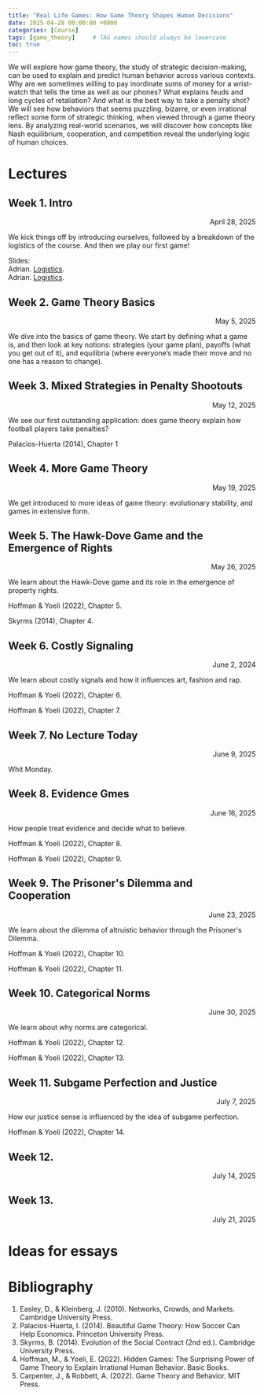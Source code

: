 ```yaml
---
title: "Real Life Games: How Game Theory Shapes Human Decisions"
date: 2025-04-28 00:00:00 +0000
categories: [Course]
tags: [game_theory]     # TAG names should always be lowercase
toc: true
---
```


We will explore how game theory, the study of strategic decision-making, can be used to explain and predict human behavior across various contexts. Why are we sometimes willing to pay inordinate sums of money for a wrist-watch that tells the time as well as our phones? What explains feuds and long cycles of retaliation? And what is the best way to take a penalty shot? We will see how behaviors that seems puzzling, bizarre, or even irrational reflect some form of strategic thinking, when viewed through a game theory lens. By analyzing real-world scenarios, we will discover how concepts like Nash equilibrium, cooperation, and competition reveal the underlying logic of human choices.

# Lectures

## Week 1. Intro
<div style="text-align: right">
    April 28, 2025
</div>

We kick things off by introducing ourselves, 
followed by a breakdown of the logistics of the course. 
And then we play our first game!

Slides:
<br>
<i class="fa-solid fa-file-pdf"></i>
Adrian.
<a href = "/content/teaching/2025-ss-real-life-games/01-01-logistics.pdf">Logistics</a>.
<br>
<i class="fa-solid fa-file-pdf"></i>
Adrian.
<a href = "/content/teaching/2025-ss-real-life-games/01-02-guess-average.pdf">Logistics</a>.




## Week 2. Game Theory Basics
<div style="text-align: right">
    May 5, 2025
</div>

We dive into the basics of game theory. 
We start by defining what a game is, and then look at key notions: 
strategies (your game plan), payoffs (what you get out of it),
and equilibria (where everyone’s made their move and no one has a reason to change). 

<!-- <i class="fas fa-tasks"></i>
Lane (2014), Chapter 3
<br>
<i class="fas fa-tasks"></i>
Szpiro (2010), Chapter 1
<br>
<i class="fas fa-tasks"></i>
Lane (2014), Chapter 4 (bonus reading)

<i class="fa-solid fa-file-pdf"></i>
Adrian. <a href = "/content/teaching/2024-ws-adventures/02-01-athenian-democracy.pdf">Athenian democracy</a>
<br>
<i class="fa-solid fa-file-pdf"></i>
Nestor. <a href = "/content/teaching/2024-ws-adventures/02-02-nestor-antidemocrat.pdf">Plato's critique</a> -->





## Week 3. Mixed Strategies in Penalty Shootouts
<div style="text-align: right">
May 12, 2025
</div>

We see our first outstanding application: does game theory explain how football players 
take penalties?


<i class="fas fa-tasks"></i>
Palacios-Huerta (2014), Chapter 1

<!-- <i class="fa-solid fa-file-pdf"></i>
Adrian.
<a href = "/content/teaching/2024-ws-adventures/03-02-plurality-and-its-discontents.pdf">Plurality and Its Discontents</a>
<br>
<i class="fa-solid fa-link"></i>
CGP Grey. 
<a href = "https://www.youtube.com/watch?v=s7tWHJfhiyo">Minority Rule: First Past the Post Voting</a>. YouTube
<br>
<span style='margin-left:16px;font-size:13px'>
    Nice illustration of Duverger's law.
</span> -->



## Week 4. More Game Theory
<div style="text-align: right">
    May 19, 2025
</div>

We get introduced to more ideas of game theory: evolutionary stability, and games in extensive form.

<!-- We're introduced to the Catalan thinker Ramon Llull.
Trying to find the most perfect way of electing an abbess, 
Llull put forward, around 800 years ago, not one, but two (!) voting rules.
The first is based on counting the number of wins each candidate gets 
in pairwise contests with the other candidates,
and is more commonly known today as [Copeland's method](https://en.wikipedia.org/wiki/Copeland%27s_method).
There is one technicality, which is the possibility of ties, but Llull hand-waived it away. 
Another problem was that this way of finding a winner took up more resources than were available at the time,
since it involved running an election for every possible pair of candidates. 
For 9 candidates, which was the number Llull was dealing with in his example, this amounts to 36 rounds of voting.

Llull tried to circumvent this problem by introducing a variant in which the 
loser in the first election was eliminated and the winner pitted against a new candidate, and so on, tournament style. 
This rule is known nowadays, unsurprisingly, as 
the tournament, or [round-robin](https://en.wikipedia.org/wiki/Round-robin_voting) method of voting.
While faster (with 9 candidates it requires only rounds of voting), it is sensitive to the order in which candidates 
are lined up.

<i class="fas fa-tasks"></i>
Szpiro (2010), Chapter 3

<i class="fa-solid fa-file-pdf"></i>
Nicola.
<a href = "/content/teaching/2024-ws-adventures/04-01-nicola-the-mystic.pdf">The mystic</a> -->



## Week 5. The Hawk-Dove Game and the Emergence of Rights
<div style="text-align: right">
    May 26, 2025
</div>

We learn about the Hawk-Dove game and its role in the emergence of property rights.

<i class="fas fa-tasks"></i>
Hoffman & Yoeli (2022), Chapter 5.

<i class="fas fa-tasks"></i>
Skyrms (2014), Chapter 4.




## Week 6. Costly Signaling
<div style="text-align: right">
    June 2, 2024
</div>

We learn about costly signals and how it influences art, fashion and rap.

<i class="fas fa-tasks"></i>
Hoffman & Yoeli (2022), Chapter 6.

<i class="fas fa-tasks"></i>
Hoffman & Yoeli (2022), Chapter 7.




## Week 7. No Lecture Today
<div style="text-align: right">
    June 9, 2025
</div>

Whit Monday.



## Week 8. Evidence Gmes
<div style="text-align: right">
    June 16, 2025
</div>

How people treat evidence and decide what to believe.


<i class="fas fa-tasks"></i>
Hoffman & Yoeli (2022), Chapter 8.

<i class="fas fa-tasks"></i>
Hoffman & Yoeli (2022), Chapter 9.




## Week 9. The Prisoner's Dilemma and Cooperation
<div style="text-align: right">
    June 23, 2025
</div>

We learn about the dilemma of altruistic behavior through the Prisoner's Dilemma.

<i class="fas fa-tasks"></i>
Hoffman & Yoeli (2022), Chapter 10.

<i class="fas fa-tasks"></i>
Hoffman & Yoeli (2022), Chapter 11.




## Week 10. Categorical Norms
<div style="text-align: right">
    June 30, 2025
</div>

We learn about why norms are categorical.


<i class="fas fa-tasks"></i>
Hoffman & Yoeli (2022), Chapter 12.

<i class="fas fa-tasks"></i>
Hoffman & Yoeli (2022), Chapter 13.




## Week 11. Subgame Perfection and Justice
<div style="text-align: right">
    July 7, 2025
</div>

How our justice sense is influenced by the idea of subgame perfection.

<i class="fas fa-tasks"></i>
Hoffman & Yoeli (2022), Chapter 14.





## Week 12.
<div style="text-align: right">
    July 14, 2025
</div>

<!-- We see why the many are better than the few,
why groups are wise, and why democracy may work better if people talked
to each other less. -->

## Week 13. 
<div style="text-align: right">
    July 21, 2025
</div>

<!-- We talk about the history and mathematics of apportionment 
for the US House of Representatives.

<i class="fas fa-tasks"></i>
Szpiro (2010), Chapters 9 and 10

<i class="fa-solid fa-file-pdf"></i>
Adrian.
<a href = "/content/teaching/2024-ws-adventures/13-01-apportionment-history.pdf">The History of Apportionment in the US</a> -->



# Ideas for essays

# Bibliography
1. Easley, D., & Kleinberg, J. (2010). Networks, Crowds, and Markets. Cambridge University Press.
2. Palacios-Huerta, I. (2014). Beautiful Game Theory: How Soccer Can Help Economics. Princeton University Press.
3. Skyrms, B. (2014). Evolution of the Social Contract (2nd ed.). Cambridge University Press.
4. Hoffman, M., & Yoeli, E. (2022). Hidden Games: The Surprising Power of Game Theory to Explain Irrational Human Behavior. Basic Books.
5. Carpenter, J., & Robbett, A. (2022). Game Theory and Behavior. MIT Press.
